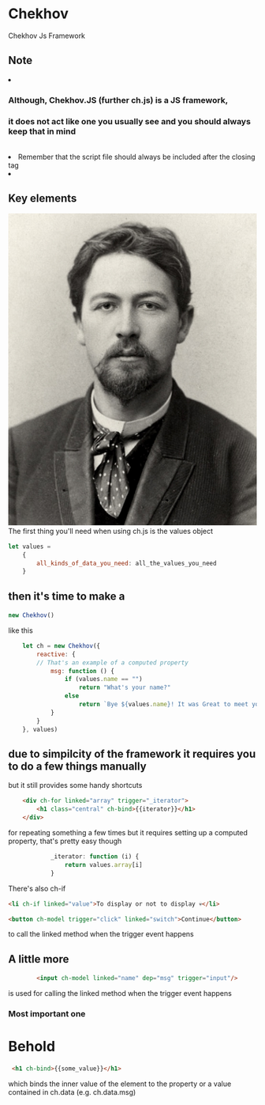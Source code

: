 # Chekhov
Chekhov Js Framework
## Note
<li> <h3>Although, Chekhov.JS (further ch.js) is a JS framework,</h3>
<h3>it does not act like one you usually see and you should always keep that in mind</h3>
<br>
</li>
<li> Remember that the script file should always be included after the <body> closing tag</li>
<li><h2>Key elements</h2></li>
<img src="./chekhov.jpg"></img>
The first thing you'll need when using ch.js is the values object 

```js
let values =
    {
        all_kinds_of_data_you_need: all_the_values_you_need
    }
```
## then it's time to make a  
```js
new Chekhov()
```    
like this
```js
    let ch = new Chekhov({
        reactive: {
        // That's an example of a computed property
            msg: function () {
                if (values.name == "")
                    return "What's your name?"
                else
                    return `Bye ${values.name}! It was Great to meet you!`
            }
        }
    }, values)
```
## due to simpilcity of the framework it requires you to do a few things manually
but it still provides some handy shortcuts
```html
    <div ch-for linked="array" trigger="_iterator">
        <h1 class="central" ch-bind>{{iterator}}</h1>
    </div>
```
for repeating something a few times but it requires setting up a computed property, that's pretty easy though
```js
            _iterator: function (i) {
                return values.array[i]
            }
```
There's also ch-if 
```html
<li ch-if linked="value">To display or not to display 💀</li>
```
```html
<button ch-model trigger="click" linked="switch">Continue</button>
```
to call the linked method when the trigger event happens
## A little more
```html
        <input ch-model linked="name" dep="msg" trigger="input"/>
```
is used
for calling the linked method when the trigger event happens
### Most important one
# Behold
```html
 <h1 ch-bind>{{some_value}}</h1>
```
which binds the inner value of the element to the property or a value contained in ch.data (e.g. ch.data.msg)
